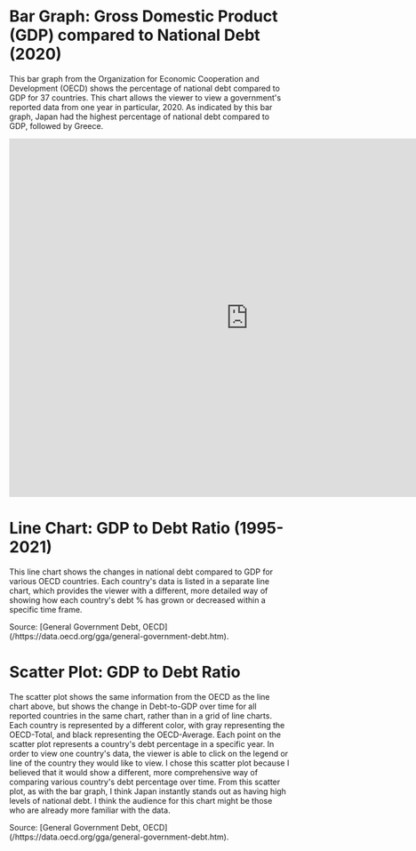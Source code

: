 # Bar Graph: Gross Domestic Product (GDP) compared to National Debt (2020)
This bar graph from the Organization for Economic Cooperation and Development (OECD) shows the percentage of national debt compared to GDP for 37 countries. This chart allows the viewer to view a government's reported data from one year in particular, 2020. As indicated by this bar graph, Japan had the highest percentage of national debt compared to GDP, followed by Greece.
<iframe src="https://data.oecd.org/chart/6Y5j" width="860" height="645" style="border: 0" mozallowfullscreen="true" webkitallowfullscreen="true" allowfullscreen="true"><a href="https://data.oecd.org/chart/6Y5j" target="_blank">OECD Chart: General government debt, Total, % of GDP, Annual, 2020</a></iframe>

# Line Chart: GDP to Debt Ratio (1995-2021)
This line chart shows the changes in national debt compared to GDP for various OECD countries. Each country's data is listed in a separate line chart, which provides the viewer with a different, more detailed way of showing how each country's debt % has grown or decreased within a specific time frame.
<div class="flourish-embed flourish-chart" data-src="visualisation/12598759"><script src="https://public.flourish.studio/resources/embed.js"></script></div>
Source: [General Government Debt, OECD](/https://data.oecd.org/gga/general-government-debt.htm).   

# Scatter Plot: GDP to Debt Ratio
The scatter plot shows the same information from the OECD as the line chart above, but shows the change in Debt-to-GDP over time for all reported countries in the same chart, rather than in a grid of line charts. Each country is represented by a different color, with gray representing the OECD-Total, and black representing the OECD-Average. Each point on the scatter plot represents a country's debt percentage in a specific year. In order to view one country's data, the viewer is able to click on the legend or line of the country they would like to view. I chose this scatter plot because I believed that it would show a different, more comprehensive way of comparing various country's debt percentage over time. From this scatter plot, as with the bar graph, I think Japan instantly stands out as having high levels of national debt. I think the audience for this chart might be those who are already more familiar with the data. 
<div class="flourish-embed flourish-scatter" data-src="visualisation/12599047"><script src="https://public.flourish.studio/resources/embed.js"></script></div>
Source: [General Government Debt, OECD](/https://data.oecd.org/gga/general-government-debt.htm).  
